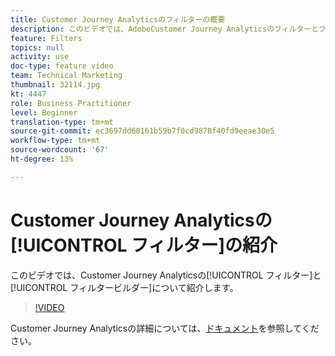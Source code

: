 ```yaml
---
title: Customer Journey Analyticsのフィルターの概要
description: このビデオでは、AdobeCustomer Journey Analyticsのフィルターとフィルタービルダーについて説明します。
feature: Filters
topics: null
activity: use
doc-type: feature video
team: Technical Marketing
thumbnail: 32114.jpg
kt: 4447
role: Business Practitioner
level: Beginner
translation-type: tm+mt
source-git-commit: ec3697dd60161b59b7f0cd9878f40fd9eeae30e5
workflow-type: tm+mt
source-wordcount: '67'
ht-degree: 13%

---
```



# Customer Journey Analyticsの[!UICONTROL フィルター]の紹介

このビデオでは、Customer Journey Analyticsの[!UICONTROL フィルター]と[!UICONTROL フィルタービルダー]について紹介します。

>[!VIDEO](https://video.tv.adobe.com/v/32114/?quality=12)

Customer Journey Analyticsの詳細については、[ドキュメント](https://docs.adobe.com/content/help/ja-JP/analytics-platform/using/cja-landing.html)を参照してください。
